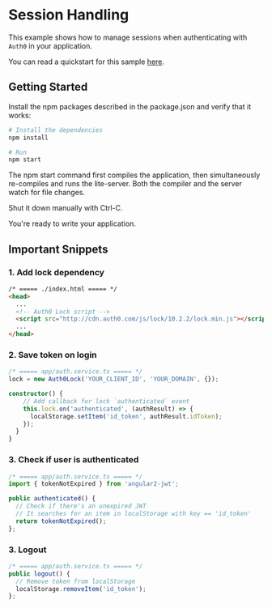 # Session Handling

This example shows how to manage sessions when authenticating with `Auth0` in your application.

You can read a quickstart for this sample [here](https://auth0.com/docs/quickstart/spa/angular2/03-session-handling). 

## Getting Started

Install the npm packages described in the package.json and verify that it works:

```bash
# Install the dependencies
npm install

# Run
npm start
```

The npm start command first compiles the application, then simultaneously re-compiles and runs the lite-server. Both the compiler and the server watch for file changes.

Shut it down manually with Ctrl-C.

You're ready to write your application.

## Important Snippets

### 1. Add lock dependency

```html
/* ===== ./index.html ===== */
<head>
  ...
  <!-- Auth0 Lock script -->
  <script src="http://cdn.auth0.com/js/lock/10.2.2/lock.min.js"></script>
  ...
</head>
```

### 2. Save token on login

```typescript
/* ===== app/auth.service.ts ===== */
lock = new Auth0Lock('YOUR_CLIENT_ID', 'YOUR_DOMAIN', {});

constructor() {
    // Add callback for lock `authenticated` event
    this.lock.on('authenticated', (authResult) => {
      localStorage.setItem('id_token', authResult.idToken);
    });
  }
}
```

### 3. Check if user is authenticated

```typescript
/* ===== app/auth.service.ts ===== */
import { tokenNotExpired } from 'angular2-jwt';

public authenticated() {
  // Check if there's an unexpired JWT
  // It searches for an item in localStorage with key == 'id_token'
  return tokenNotExpired();
};
``` 

### 3. Logout

```typescript
/* ===== app/auth.service.ts ===== */
public logout() {
  // Remove token from localStorage
  localStorage.removeItem('id_token');
};
```